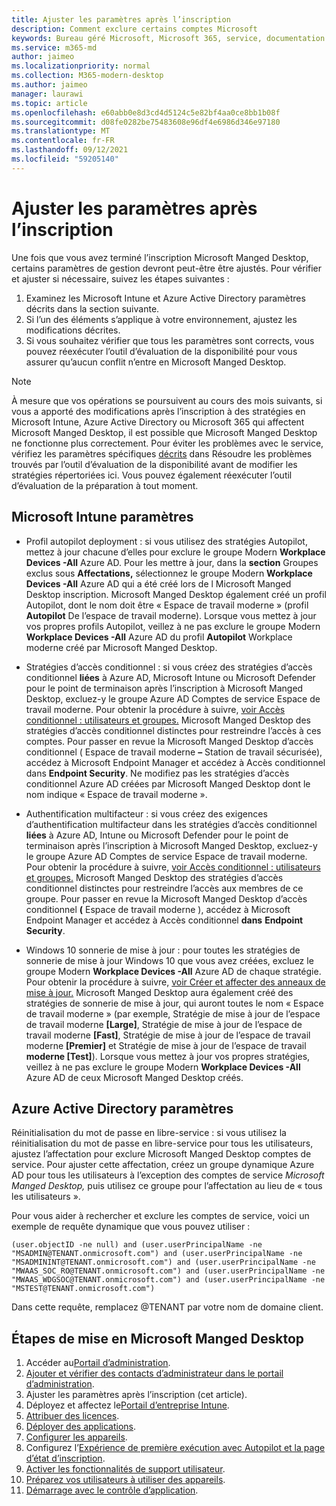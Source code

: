 ```yaml
---
title: Ajuster les paramètres après l’inscription
description: Comment exclure certains comptes Microsoft
keywords: Bureau géré Microsoft, Microsoft 365, service, documentation
ms.service: m365-md
author: jaimeo
ms.localizationpriority: normal
ms.collection: M365-modern-desktop
ms.author: jaimeo
manager: laurawi
ms.topic: article
ms.openlocfilehash: e60abb0e8d3cd4d5124c5e82bf4aa0ce8bb1b08f
ms.sourcegitcommit: d08fe0282be75483608e96df4e6986d346e97180
ms.translationtype: MT
ms.contentlocale: fr-FR
ms.lasthandoff: 09/12/2021
ms.locfileid: "59205140"
---
```

# <a name="adjust-settings-after-enrollment"></a>Ajuster les paramètres après l’inscription

Une fois que vous avez terminé l’inscription Microsoft Manged Desktop, certains paramètres de gestion devront peut-être être ajustés. Pour vérifier et ajuster si nécessaire, suivez les étapes suivantes :

1. Examinez les Microsoft Intune et Azure Active Directory paramètres décrits dans la section suivante.
2. Si l’un des éléments s’applique à votre environnement, ajustez les modifications décrites.
3. Si vous souhaitez vérifier que tous les paramètres sont [](https://aka.ms/mmdart) corrects, vous pouvez réexécuter l’outil d’évaluation de la disponibilité pour vous assurer qu’aucun conflit n’entre en Microsoft Manged Desktop.

> [!NOTE]
> À mesure que vos opérations se poursuivent au cours des mois suivants, si vous a apporté des modifications après l’inscription à des stratégies en Microsoft Intune, Azure Active Directory ou Microsoft 365 qui affectent Microsoft Manged Desktop, il est possible que Microsoft Manged Desktop ne fonctionne plus correctement. Pour éviter les problèmes avec le service, vérifiez les paramètres spécifiques [décrits](../get-ready/readiness-assessment-fix.md) dans Résoudre les problèmes trouvés par l’outil d’évaluation de la disponibilité avant de modifier les stratégies répertoriées ici. Vous pouvez également réexécuter l’outil d’évaluation de la préparation à tout moment.


## <a name="microsoft-intune-settings"></a>Microsoft Intune paramètres

- Profil autopilot deployment : si vous utilisez des stratégies Autopilot, mettez à jour chacune d’elles pour exclure le groupe Modern **Workplace Devices -All** Azure AD. Pour les mettre à jour, dans la **section** Groupes exclus sous **Affectations,** sélectionnez le groupe Modern **Workplace Devices -All** Azure AD qui a été créé lors de l Microsoft Manged Desktop inscription. Microsoft Manged Desktop également créé un profil Autopilot, dont le nom doit être « Espace de travail moderne » (profil **Autopilot** De l’espace de travail moderne). Lorsque vous mettez à jour vos propres  profils Autopilot, veillez à ne pas exclure le groupe Modern **Workplace Devices -All** Azure AD du profil **Autopilot** Workplace moderne créé par Microsoft Manged Desktop.

- Stratégies d’accès conditionnel : si vous créez des stratégies d’accès conditionnel **liées** à Azure AD, Microsoft Intune ou Microsoft Defender pour le point de terminaison après l’inscription à Microsoft Manged Desktop, excluez-y le groupe Azure AD Comptes de service Espace de travail moderne. Pour obtenir la procédure à suivre, [voir Accès conditionnel : utilisateurs et groupes.](/azure/active-directory/conditional-access/concept-conditional-access-users-groups) Microsoft Manged Desktop des stratégies d’accès conditionnel distinctes pour restreindre l’accès à ces comptes. Pour passer en revue la Microsoft Manged Desktop d’accès conditionnel ( Espace de travail  moderne **–** Station de travail sécurisée), accédez à Microsoft Endpoint Manager et accédez à Accès conditionnel dans **Endpoint Security**. Ne modifiez pas les stratégies d’accès conditionnel Azure AD créées par Microsoft Manged Desktop dont le nom indique « Espace de travail moderne ».

- Authentification multifacteur : si vous créez des exigences d’authentification multifacteur dans les stratégies d’accès conditionnel **liées** à Azure AD, Intune ou Microsoft Defender pour le point de terminaison après l’inscription à Microsoft Manged Desktop, excluez-y le groupe Azure AD Comptes de service Espace de travail moderne. Pour obtenir la procédure à suivre, [voir Accès conditionnel : utilisateurs et groupes.](/azure/active-directory/conditional-access/concept-conditional-access-users-groups) Microsoft Manged Desktop des stratégies d’accès conditionnel distinctes pour restreindre l’accès aux membres de ce groupe. Pour passer en revue la Microsoft Manged Desktop d’accès conditionnel **(** Espace de travail moderne ), accédez à Microsoft Endpoint Manager et accédez à Accès conditionnel **dans** **Endpoint Security**. 

- Windows 10 sonnerie de mise à jour : pour toutes les stratégies de sonnerie de mise à jour Windows 10 que vous avez créées, excluez le groupe Modern **Workplace Devices -All** Azure AD de chaque stratégie. Pour obtenir la procédure à suivre, [voir Créer et affecter des anneaux de mise à jour.](/mem/intune/protect/windows-10-update-rings#create-and-assign-update-rings) Microsoft Manged Desktop aura également créé des stratégies de sonnerie de mise à jour, qui auront toutes le nom « Espace de travail moderne » (par exemple, Stratégie de mise à jour de l’espace de travail moderne **[Large]**, Stratégie de mise à jour de l’espace de travail moderne **[Fast]**, Stratégie de mise à jour de l’espace de travail moderne **[Premier]** et Stratégie de mise à jour de l’espace de travail **moderne [Test]**). Lorsque vous mettez à jour vos  propres stratégies, veillez à ne pas exclure le groupe Modern **Workplace Devices -All** Azure AD de ceux Microsoft Manged Desktop créés.


## <a name="azure-active-directory-settings"></a>Azure Active Directory paramètres

Réinitialisation du mot de passe en libre-service : si vous utilisez la réinitialisation du mot de passe en libre-service pour tous les utilisateurs, ajustez l’affectation pour exclure Microsoft Manged Desktop comptes de service. Pour ajuster cette affectation, créez un groupe dynamique Azure AD pour tous les utilisateurs à l’exception des comptes de service *Microsoft Manged Desktop,* puis utilisez ce groupe pour l’affectation au lieu de « tous les utilisateurs ».

Pour vous aider à rechercher et exclure les comptes de service, voici un exemple de requête dynamique que vous pouvez utiliser :

```Console
(user.objectID -ne null) and (user.userPrincipalName -ne "MSADMIN@TENANT.onmicrosoft.com") and (user.userPrincipalName -ne "MSADMININT@TENANT.onmicrosoft.com") and (user.userPrincipalName -ne "MWAAS_SOC_RO@TENANT.onmicrosoft.com") and (user.userPrincipalName -ne "MWAAS_WDGSOC@TENANT.onmicrosoft.com") and (user.userPrincipalName -ne "MSTEST@TENANT.onmicrosoft.com")
```

Dans cette requête, remplacez @TENANT par votre nom de domaine client.



## <a name="steps-to-get-started-with-microsoft-managed-desktop"></a>Étapes de mise en Microsoft Manged Desktop

1. Accéder au[Portail d’administration](access-admin-portal.md).
1. [Ajouter et vérifier des contacts d’administrateur dans le portail d’administration](add-admin-contacts.md).
1. Ajuster les paramètres après l’inscription (cet article).
1. Déployez et affectez le[Portail d’entreprise Intune](company-portal.md).
1. [Attribuer des licences](assign-licenses.md).
1. [Déployer des applications](deploy-apps.md).
1. [Configurer les appareils](set-up-devices.md).
1. Configurez l’[Expérience de première exécution avec Autopilot et la page d’état d’inscription](esp-first-run.md).
1. [Activer les fonctionnalités de support utilisateur](enable-support.md).
1. [Préparez vos utilisateurs à utiliser des appareils](get-started-devices.md).
1. [Démarrage avec le contrôle d’application](get-started-app-control.md).